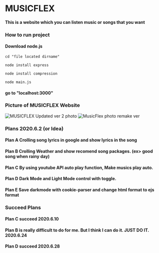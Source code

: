 # **MUSICFLEX**

#### This is a website which you can listen music or songs that you want

### How to run project

#### Download node.js

`cd "file located dirname"`

`node install express`

`node install compression`

`node main.js`

#### go to "localhost:3000"


### Picture of MUSICFLEX Website

![MUSICFLEX Updated ver 2 photo](https://user-images.githubusercontent.com/57825621/84461100-95714b00-aca6-11ea-83b8-a0dfeb453591.JPG)
![MusicFlex photo remake ver](https://user-images.githubusercontent.com/57825621/84461036-6fe44180-aca6-11ea-93f8-d1d7e4d27933.JPG)


### Plans 2020.6.2 (or Idea)

#### Plan A Crolling song lyrics in google and show lyrics in the song
#### Plan B Crolling Weather and show recomend song packages. (ex> good song when rainy day)
#### Plan C By using youtube API auto play function, Make musics play auto.
#### Plan D Dark Mode and Light Mode control with toggle.
#### Plan E Save darkmode with cookie-parser and change html format to ejs format

### Succeed Plans
#### Plan C succeed 2020.6.10
#### Plan B is really difficult to do for me. But I think I can do it. JUST DO IT. 2020.6.24
#### Plan D succeed 2020.6.28


